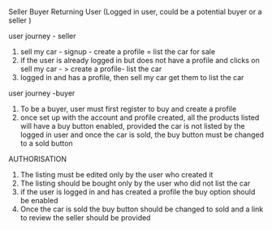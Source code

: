 Seller
Buyer
Returning User (Logged in user, could be a potential buyer or a seller )

user journey - seller
1. sell my car - signup - create a profile = list the car for sale
2. if the user is already logged in but does not have a profile and clicks on sell my car - > create a profile- list the car
3. logged in and has a profile, then sell my car get them to list the car

user journey -buyer
1. To be a buyer, user must first register to buy and create a profile
2. once set up with the account and profile created, all the products listed will have a buy button enabled, provided the car is not listed by the logged in user and once the car is sold, the buy button must be changed to a sold button

AUTHORISATION
1. The listing must be edited only by the user who created it
2. The listing should be bought only by the user who did not list the car
3. if the user is logged in and has created a profile the buy option should be enabled
4. Once the car is sold the buy button should be changed to sold and a link to review the seller should be provided

